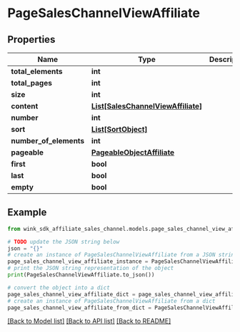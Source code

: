 # PageSalesChannelViewAffiliate


## Properties

Name | Type | Description | Notes
------------ | ------------- | ------------- | -------------
**total_elements** | **int** |  | [optional] 
**total_pages** | **int** |  | [optional] 
**size** | **int** |  | [optional] 
**content** | [**List[SalesChannelViewAffiliate]**](SalesChannelViewAffiliate.md) |  | [optional] 
**number** | **int** |  | [optional] 
**sort** | [**List[SortObject]**](SortObject.md) |  | [optional] 
**number_of_elements** | **int** |  | [optional] 
**pageable** | [**PageableObjectAffiliate**](PageableObjectAffiliate.md) |  | [optional] 
**first** | **bool** |  | [optional] 
**last** | **bool** |  | [optional] 
**empty** | **bool** |  | [optional] 

## Example

```python
from wink_sdk_affiliate_sales_channel.models.page_sales_channel_view_affiliate import PageSalesChannelViewAffiliate

# TODO update the JSON string below
json = "{}"
# create an instance of PageSalesChannelViewAffiliate from a JSON string
page_sales_channel_view_affiliate_instance = PageSalesChannelViewAffiliate.from_json(json)
# print the JSON string representation of the object
print(PageSalesChannelViewAffiliate.to_json())

# convert the object into a dict
page_sales_channel_view_affiliate_dict = page_sales_channel_view_affiliate_instance.to_dict()
# create an instance of PageSalesChannelViewAffiliate from a dict
page_sales_channel_view_affiliate_from_dict = PageSalesChannelViewAffiliate.from_dict(page_sales_channel_view_affiliate_dict)
```
[[Back to Model list]](../README.md#documentation-for-models) [[Back to API list]](../README.md#documentation-for-api-endpoints) [[Back to README]](../README.md)


